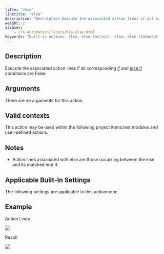 ```yaml
--- 
title: "else"
linktitle: "else"
description: "Description Execute the associated action lines if all corresponding if and else if conditions are False . Arguments There are no arguments for this action. Valid contexts This action may be used ..."
weight: 2
aliases: 
    - /TA_Automation/Topics/bia_else.html
keywords: "built-in actions, else, else (action), else, else statement, else condition"
---
```


## Description

Execute the associated action lines if all corresponding [if](/automation-guide/action-based-testing-language/built-in-actions/test-support-actions/control-flow/if) and [else if](/automation-guide/action-based-testing-language/built-in-actions/test-support-actions/control-flow/else-if) conditions are False.

## Arguments

There are no arguments for this action.

## Valid contexts

This action may be used within the following project items:test modules and user-defined actions.

## Notes  

-   Action lines associated with else are those occurring between the else and its matched end if.

## Applicable Built-In Settings

The following settings are applicable to this action:none.

## Example

Action Lines

![](/images/TA_Automation/Images/bia_else_pgm.png)

Result

![](/images/TA_Automation/Images/bia_else_res.png)
